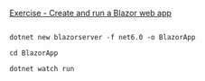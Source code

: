 [Exercise - Create and run a Blazor web app](https://learn.microsoft.com/en-us/training/modules/build-blazor-webassembly-visual-studio-code)

```

dotnet new blazorserver -f net6.0 -o BlazorApp

cd BlazorApp

dotnet watch run


```